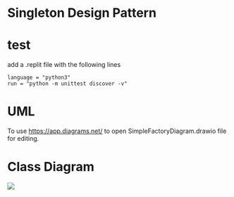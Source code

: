 # Singleton Design Pattern

# test
add a .replit file with the following lines
```
language = "python3"
run = "python -m unittest discover -v"
```

# UML
To use https://app.diagrams.net/ to open SimpleFactoryDiagram.drawio file for editing.

# Class Diagram
![](./SimpleFactoryDiagram.png)